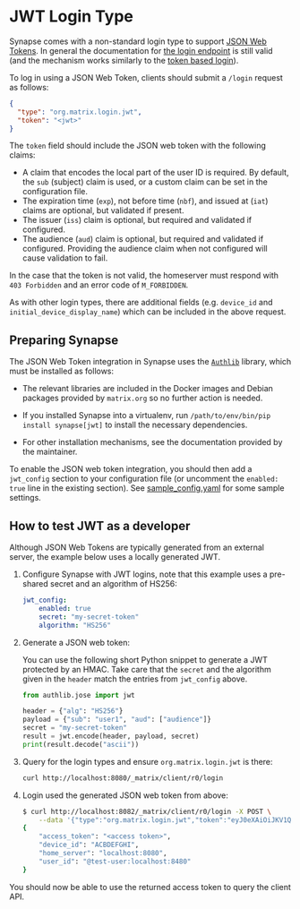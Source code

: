 # JWT Login Type

Synapse comes with a non-standard login type to support
[JSON Web Tokens](https://en.wikipedia.org/wiki/JSON_Web_Token). In general the
documentation for
[the login endpoint](https://matrix.org/docs/spec/client_server/r0.6.1#login)
is still valid (and the mechanism works similarly to the
[token based login](https://matrix.org/docs/spec/client_server/r0.6.1#token-based)).

To log in using a JSON Web Token, clients should submit a `/login` request as
follows:

```json
{
  "type": "org.matrix.login.jwt",
  "token": "<jwt>"
}
```

The `token` field should include the JSON web token with the following claims:

* A claim that encodes the local part of the user ID is required. By default,
  the `sub` (subject) claim is used, or a custom claim can be set in the
  configuration file.
* The expiration time (`exp`), not before time (`nbf`), and issued at (`iat`)
  claims are optional, but validated if present.
* The issuer (`iss`) claim is optional, but required and validated if configured.
* The audience (`aud`) claim is optional, but required and validated if configured.
  Providing the audience claim when not configured will cause validation to fail.

In the case that the token is not valid, the homeserver must respond with
`403 Forbidden` and an error code of `M_FORBIDDEN`.

As with other login types, there are additional fields (e.g. `device_id` and
`initial_device_display_name`) which can be included in the above request.

## Preparing Synapse

The JSON Web Token integration in Synapse uses the
[`Authlib`](https://docs.authlib.org/en/latest/index.html) library, which must be installed
as follows:

* The relevant libraries are included in the Docker images and Debian packages
  provided by `matrix.org` so no further action is needed.

* If you installed Synapse into a virtualenv, run `/path/to/env/bin/pip
  install synapse[jwt]` to install the necessary dependencies.

* For other installation mechanisms, see the documentation provided by the
  maintainer.

To enable the JSON web token integration, you should then add a `jwt_config` section
to your configuration file (or uncomment the `enabled: true` line in the
existing section). See [sample_config.yaml](./sample_config.yaml) for some
sample settings.

## How to test JWT as a developer

Although JSON Web Tokens are typically generated from an external server, the
example below uses a locally generated JWT.

1.  Configure Synapse with JWT logins, note that this example uses a pre-shared
    secret and an algorithm of HS256:

    ```yaml
    jwt_config:
        enabled: true
        secret: "my-secret-token"
        algorithm: "HS256"
    ```
2.  Generate a JSON web token:

    You can use the following short Python snippet to generate a JWT
    protected by an HMAC.
    Take care that the `secret` and the algorithm given in the `header` match
    the entries from `jwt_config` above.

    ```python
    from authlib.jose import jwt

    header = {"alg": "HS256"}
    payload = {"sub": "user1", "aud": ["audience"]}
    secret = "my-secret-token"
    result = jwt.encode(header, payload, secret)
    print(result.decode("ascii"))
    ```

3.  Query for the login types and ensure `org.matrix.login.jwt` is there:

    ```bash
    curl http://localhost:8080/_matrix/client/r0/login
    ```
4.  Login used the generated JSON web token from above:

    ```bash
    $ curl http://localhost:8082/_matrix/client/r0/login -X POST \
        --data '{"type":"org.matrix.login.jwt","token":"eyJ0eXAiOiJKV1QiLCJhbGciOiJIUzI1NiJ9.eyJzdWIiOiJ0ZXN0LXVzZXIifQ.Ag71GT8v01UO3w80aqRPTeuVPBIBZkYhNTJJ-_-zQIc"}'
    {
        "access_token": "<access token>",
        "device_id": "ACBDEFGHI",
        "home_server": "localhost:8080",
        "user_id": "@test-user:localhost:8480"
    }
    ```

You should now be able to use the returned access token to query the client API.

